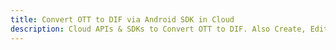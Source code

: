 ---title: Convert OTT to DIF via Android SDK in Clouddescription: Cloud APIs & SDKs to Convert OTT to DIF. Also Create, Edit & Render Microsoft Word & OpenOffice documents in the Cloud.---